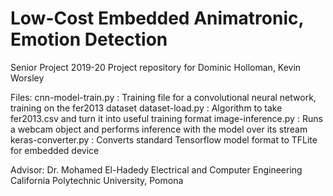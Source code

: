 # Low-Cost Embedded Animatronic, Emotion Detection

Senior Project 2019-20
Project repository for Dominic Holloman, Kevin Worsley

Files:
  cnn-model-train.py : Training file for a convolutional neural network, training on the fer2013 dataset
  dataset-load.py : Algorithm to take fer2013.csv and turn it into useful training format
  image-inference.py : Runs a webcam object and performs inference with the model over its stream
  keras-converter.py : Converts standard Tensorflow model format to TFLite for embedded device


Advisor: Dr. Mohamed El-Hadedy
Electrical and Computer Engineering
California Polytechnic University, Pomona
